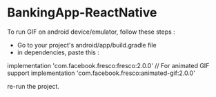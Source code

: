 # BankingApp-ReactNative

To run GIF on android device/emulator, follow these steps :

- Go to your project's android/app/build.gradle file
- in dependencies, paste this :

implementation 'com.facebook.fresco:fresco:2.0.0'
    // For animated GIF support
    implementation 'com.facebook.fresco:animated-gif:2.0.0'
 
 re-run the project.
